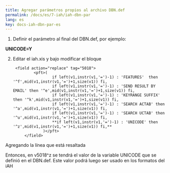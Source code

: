 ```yaml
---
title: Agregar parámetros propios al archivo DBN.def
permalink: /docs/es/7-iah/iah-dbn-par
lang: es
key: docs-iah-dbn-par-es
---
```



1. Definir el parámetro al final del DBN.def, por ejemplo:

**UNICODE=Y**

2. Editar el iah.xis y bajo <function name="LoadBaseDef"> modificar el bloque

        <field action="replace" tag="5018">
                <pft>(
                        if left(v1,instr(v1,'=')-1) : 'FEATURES'  then '^f',mid(v1,instr(v1,'=')+1,size(v1)) fi,
                        if left(v1,instr(v1,'=')-1) : 'SEND RESULT BY EMAIL' then '^e',mid(v1,instr(v1,'=')+1,size(v1)) fi,
                        if left(v1,instr(v1,'=')-1) : 'KEYRANGE SUFFIX' then '^k',mid(v1,instr(v1,'=')+1,size(v1)) fi,
                        if left(v1,instr(v1,'=')-1) : 'SEARCH ACTAB' then '^a',mid(v1,instr(v1,'=')+1,size(v1)) fi,
                        if left(v1,instr(v1,'=')-1) : 'SEARCH UCTAB' then '^u',mid(v1,instr(v1,'=')+1,size(v1)) fi,
                        **if left(v1,instr(v1,'=')-1) : 'UNICODE' then '^z',mid(v1,instr(v1,'=')+1,size(v1)) fi,**
                    )</pft>
            </field>

Agregando la línea que está resaltada

Entonces, en v5018^z se tendrá el valor de la variable UNICODE que se definió en el DBN.def. Este valor podrá luego ser usado en los formatos del iAH